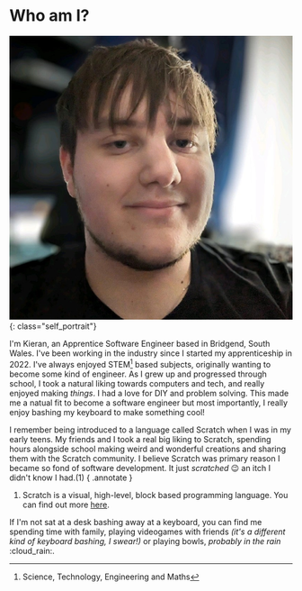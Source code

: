 # Who am I?

![Photo of Kieran](./assets/me.jpeg){: class="self_portrait"}

I'm Kieran, an Apprentice Software Engineer based in Bridgend, South Wales. I've been working in the industry since I started my apprenticeship in 2022. I've always enjoyed STEM[^1] based subjects, originally wanting to become some kind of engineer. As I grew up and progressed through school, I took a natural liking towards computers and tech, and really enjoyed making *things*. I had a love for DIY and problem solving. This made me a natual fit to become a software engineer but most importantly, I really enjoy bashing my keyboard to make something cool!

I remember being introduced to a language called Scratch when I was in my early teens. My friends and I took a real big liking to Scratch, spending hours alongside school making weird and wonderful creations and sharing them with the Scratch community. I believe Scratch was primary reason I became so fond of software development. It just *scratched* :wink: an itch I didn't know I had.(1)
{ .annotate }

1. Scratch is a visual, high-level, block based programming language. You can find out more [here](https://scratch.mit.edu/).

If I'm not sat at a desk bashing away at a keyboard, you can find me spending time with family, playing videogames with friends *(it's a different kind of keyboard bashing, I swear!)* or playing bowls, *probably in the rain* :cloud_rain:.


[^1]: Science, Technology, Engineering and Maths